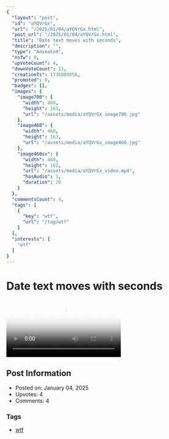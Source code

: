 ```yaml
---
{
  "layout": "post",
  "id": "aYQVrGx",
  "url": "/2025/01/04/aYQVrGx.html",
  "post_url": "/2025/01/04/aYQVrGx.html",
  "title": "Date text moves with seconds",
  "description": "",
  "type": "Animated",
  "nsfw": 0,
  "upVoteCount": 4,
  "downVoteCount": 11,
  "creationTs": 1736000058,
  "promoted": 0,
  "badges": [],
  "images": {
    "image700": {
      "width": 460,
      "height": 163,
      "url": "/assets/media/aYQVrGx_image700.jpg"
    },
    "image460": {
      "width": 460,
      "height": 163,
      "url": "/assets/media/aYQVrGx_image460.jpg"
    },
    "image460sv": {
      "width": 460,
      "height": 162,
      "url": "/assets/media/aYQVrGx_video.mp4",
      "hasAudio": 1,
      "duration": 20
    }
  },
  "commentsCount": 4,
  "tags": [
    {
      "key": "wtf",
      "url": "/tag/wtf"
    }
  ],
  "interests": [
    "wtf"
  ]
}
---
```


# Date text moves with seconds

<video controls playsinline loop poster="/assets/media/aYQVrGx_image460.jpg">
  <source src="/assets/media/aYQVrGx_video.mp4" type="video/mp4">
  Your browser does not support the video tag.
</video>

## Post Information

- Posted on: January 04, 2025
- Upvotes: 4
- Comments: 4

### Tags

- [wtf](/tag/wtf)
